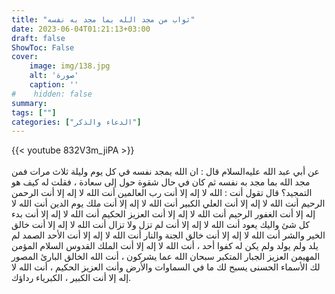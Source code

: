 ```yaml
---
title: "ثواب من مجد الله بما مجد به نفسه"
date: 2023-06-04T01:21:13+03:00
draft: false
ShowToc: False
cover:
    image: img/138.jpg
    alt: 'صورة'
    caption: ''
#    hidden: false
summary: 
tags: [""]
categories: ["الدعاء والذكر"]
---
```

{{< youtube 832V3m_jiPA >}}  
 <br>
عن أبي عبد الله عليه‌السلام قال :
ان الله يمجد نفسه في كل يوم وليلة ثلاث مرات فمن مجد الله بما مجد به
نفسه ثم كان في حال شقوة حول إلى سعادة ، فقلت له كيف هو التمجيد؟
قال تقول أنت : الله لا إله إلا أنت رب العالمين أنت الله لا إله إلا أنت
الرحمن الرحيم أنت الله لا إله إلا أنت العلي الكبير أنت الله لا إله إلا
أنت ملك يوم الدين أنت الله لا إله إلا أنت الغفور الرحيم أنت الله
لا إله إلا أنت العزيز الحكيم أنت الله لا إله إلا أنت بدء كل شئ واليك
يعود أنت الله لا إله إلا أنت لم تزل ولا تزال أنت الله لا إله إلا أنت
خالق الخير والشر أنت الله لا إله إلا أنت خالق الجنة والنار أنت الله
لا إله إلا أنت الأحد الصمد لم يلد ولم يولد ولم يكن له كفوا أحد ،
أنت الله لا إله إلا أنت الملك القدوس السلام المؤمن المهيمن العزيز الجبار
المتكبر سبحان الله عما يشركون ، أنت الله الخالق البارئ المصور لك
الأسماء الحسنى يسبح لك ما في السماوات والأرض وأنت العزيز الحكيم ،
أنت الله لا إله إلا أنت الكبير ، الكبرياء رداؤك.

